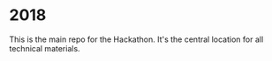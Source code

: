 # 2018
This is the main repo for the Hackathon.  It's the central location for all technical materials.
